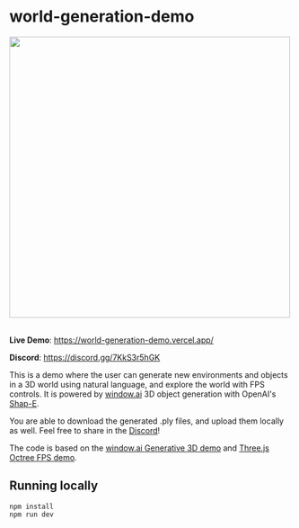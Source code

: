 # world-generation-demo

<img src="https://github.com/zoan37/world-generation-demo/assets/104385984/a9d5a2f2-cc2a-44ca-985b-178fc13526a8" width="500">

<div>&nbsp;</div>

**Live Demo**: https://world-generation-demo.vercel.app/

**Discord**: https://discord.gg/7KkS3r5hGK

This is a demo where the user can generate new environments and objects in a 3D world using natural language, and explore the world with FPS controls. It is powered by [window.ai](https://windowai.io/) 3D object generation with OpenAI's [Shap-E](https://github.com/openai/shap-e).

You are able to download the generated .ply files, and upload them locally as well. Feel free to share in the [Discord](https://discord.gg/7KkS3r5hGK)!

The code is based on the [window.ai Generative 3D demo](https://github.com/NolanGC/window-3d-demo) and [Three.js Octree FPS demo](https://threejs.org/examples/?q=games#games_fps).

## Running locally

```
npm install
npm run dev
```
